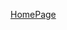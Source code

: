 
[HomePage](https://docs.google.com/document/d/1I9kRG3iiqzCezU87ay6IlXvETwDDxBs-/edit#heading=h.afggiaa10o8)